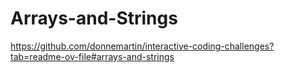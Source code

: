 # Arrays-and-Strings
https://github.com/donnemartin/interactive-coding-challenges?tab=readme-ov-file#arrays-and-strings
